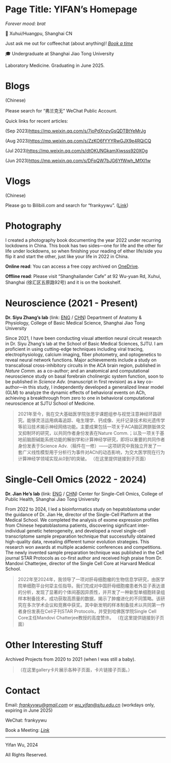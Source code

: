 # Page Title: YIFAN’s Homepage

*Forever mood: brat*

📍 Xuhui/Huangpu, Shanghai CN

Just ask me out for coffeechat (about anything)!  [*Book a time*](https://calendly.com/frankyywu)

🎓 Undergraduate at Shanghai Jiao Tong University

Laboratory Medicine. Graduating in June 2025.

# Blogs

(Chinese)

Please search for “弗兰克无” WeChat Public Account.

Quick links for recent articles: 

(Sep 2023)https://mp.weixin.qq.com/s/7joPdXnzyGsQDTBtYeMrJg

(Aug 2023)https://mp.weixin.qq.com/s/ZzKO6fYYYRwGJX9e4RQiCQ

(Jul 2023)https://mp.weixin.qq.com/s/dtOKUNGkamXjwsss920XOg

(Jun 2023)https://mp.weixin.qq.com/s/DFpQW7bJG6YfWwh_MfXl1w

# Vlogs

(Chinese)

Please go to Bilibili.com and search for “frankyywu”. ([Link](https://space.bilibili.com/11745778))

# Photography

I created a photography book documenting the year 2022 under recurring lockdowns in China. This book has two sides—one for life and the other for life under lockdowns, so when finishing your reading of either life/side you flip it and start the other, just like your life in 2022 in China.

**Online read**: You can access a free copy archived on [OneDrive](https://1drv.ms/f/s!AjtLKGT_AX8QgdxG9m8IAvpzEKyvVg?e=2R6aw5).

**Offline read**: Please visit “Shanghailander Cafe” at 92 Wu-yuan Rd, Xuhui, Shanghai (徐汇区五原路92号) and it is on the bookshelf.

# Neuroscience (2021 - Present)

**Dr. Siyu Zhang’s lab** (link: [ENG](https://www.shsmu.edu.cn/sii/info/1333/2722.htm) / [CHN](https://www.shsmu.edu.cn/cbms/info/1104/4110.htm)) 
Department of Anatomy & Physiology, College of Basic Medical Science, Shanghai Jiao Tong University

Since 2021, I have been conducting visual attention neural circuit research in Dr. Siyu Zhang's lab at the School of Basic Medical Sciences, SJTU. I am proficient in using cutting-edge techniques including viral tracing, electrophysiology, calcium imaging, fiber photometry, and optogenetics to reveal neural network functions. Major achievements include a study on transcallosal cross-inhibitory circuits in the ACA brain region, published in *Nature Comm.* as a co-author; and an anatomical and computational neuroscience study on basal forebrain cholinergic system function, soon to be published in *Science Adv.* (manuscript in first revision) as a key co-author—in this study, I independently developed a generalized linear model (GLM) to analyze the dynamic effects of behavioral events on ACh, achieving a breakthrough from zero to one in behavioral computational neuroscience at SJTU School of Medicine.

> 2021年至今，我在交大基础医学院张思宇课题组参与视觉注意神经环路研究。能够灵活运用病毒追踪、电生理学、钙成像、光纤记录技术和光遗传学等前沿技术揭示神经网络功能。主要成果包括一项关于ACA脑区跨胼胝体交叉抑制环的研究，以共同作者身份发表在Nature Comm.；以及一项关于基地前脑胆碱能系统功能的解剖学和计算神经学研究，即将以重要的共同作者身份发表于Science Adv.（稿件在一修）——这项研究中我独立开发了一套广义线性模型用于分析行为事件对ACh的动态影响，为交大医学院在行为计算神经学领域实现从0到1的突破。
> （在这里提供链接到子页面）

# Single-Cell Omics (2022 - 2024)

**Dr. Jian He’s lab** (link: [ENG](https://www.shsmu.edu.cn/sph-cscomics/info/1137/1476.htm) / [CHN](https://www.shsmu.edu.cn/sph/info/1131/1591.htm)) 
Center for Single-Cell Omics, College of Public Health, Shanghai Jiao Tong University

From 2022 to 2024, I led a bioinformatics study on hepatoblastoma under the guidance of Dr. Jian He, director of the Single-Cell Platform at the Medical School. We completed the analysis of exome expression profiles from Chinese hepatoblastoma patients, discovering significant inter-individual genetic heterogeneity, and developed a novel single-cell transcriptome sample preparation technique that successfully obtained high-quality data, revealing different tumor evolution strategies. This research won awards at multiple academic conferences and competitions. The newly invented sample preparation technique was published in the Cell journal STAR Protocols as co-first author and received high praise from Dr. Mandovi Chatterjee, director of the Single Cell Core at Harvard Medical School.

> 2022年至2024年，我领导了一项对肝母细胞瘤的生物信息学研究，由医学院单细胞平台何牮主任指导。我们完成对中国肝母细胞瘤患者外显子表达谱的分析，发现了显著的个体间基因异质性，并开发了一种新型单细胞转录组样本制备技术，成功获取高质量的数据，揭示了肿瘤进化的不同策略。该研究在多次学术会议和竞赛中获奖。其中新发明的样本制备技术以共同第一作者身份发表在Cell子刊STAR Protocols，并受到哈佛医学院Single Cell Core主任Mandovi Chatterjee教授的高度赞许。
> （在这里提供链接到子页面）

# Other Interesting Stuff

Archived Projects from 2020 to 2021 (when I was still a baby). 

> （在这里gallery卡片展示各种子页面，卡片链接子页面。）

# Contact

Email: [*frankyywu@gmail.com*](mailto:frankyywu@gmail.com) or [*wu_yifan@sjtu.edu.cn*](mailto:wu_yifan@sjtu.edu.cn) (workdays only, expiring in June 2025)

WeChat: frankyywu

Book a Meeting: [*Link*](https://calendly.com/frankyywu)

---

Yifan Wu, 2024

All Rights Reserved.